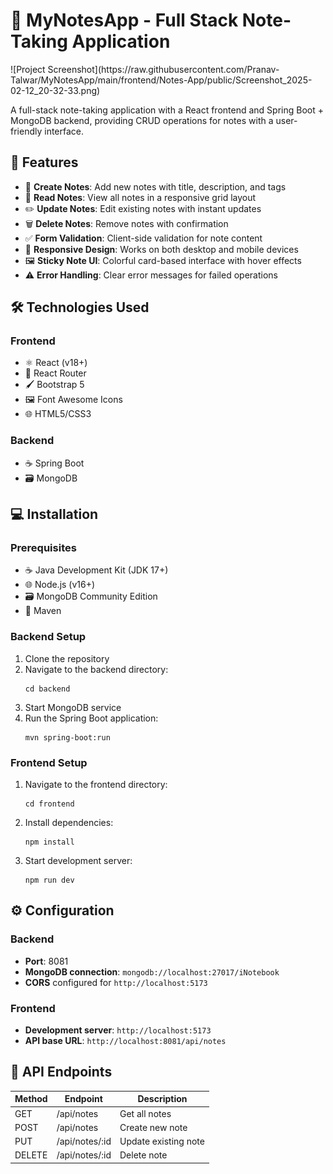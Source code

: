 <h1>📓 MyNotesApp - Full Stack Note-Taking Application</h1>
![Project Screenshot](https://raw.githubusercontent.com/Pranav-Talwar/MyNotesApp/main/frontend/Notes-App/public/Screenshot_2025-02-12_20-32-33.png)
<p>A full-stack note-taking application with a React frontend and Spring Boot + MongoDB backend, providing CRUD operations for notes with a user-friendly interface.</p>

<h2>🚀 Features</h2>
<ul>
  <li>📝 <strong>Create Notes</strong>: Add new notes with title, description, and tags</li>
  <li>👀 <strong>Read Notes</strong>: View all notes in a responsive grid layout</li>
  <li>✏️ <strong>Update Notes</strong>: Edit existing notes with instant updates</li>
  <li>🗑️ <strong>Delete Notes</strong>: Remove notes with confirmation</li>
  <li>✅ <strong>Form Validation</strong>: Client-side validation for note content</li>
  <li>📱 <strong>Responsive Design</strong>: Works on both desktop and mobile devices</li>
  <li>🖼️ <strong>Sticky Note UI</strong>: Colorful card-based interface with hover effects</li>
  <li>⚠️ <strong>Error Handling</strong>: Clear error messages for failed operations</li>
</ul>

<h2>🛠️ Technologies Used</h2>

<h3>Frontend</h3>
<ul>
  <li>⚛️ React (v18+)</li>
  <li>🧭 React Router</li>
  <li>🖌️ Bootstrap 5</li>
  <li>🖼️ Font Awesome Icons</li>
  <li>🌐 HTML5/CSS3</li>
</ul>

<h3>Backend</h3>
<ul>
  <li>☕ Spring Boot </li>
  <li>🗃️ MongoDB</li>

</ul>

<h2>💻 Installation</h2>

<h3>Prerequisites</h3>
<ul>
  <li>☕ Java Development Kit (JDK 17+)</li>
  <li>🌐 Node.js (v16+)</li>
  <li>🗃️ MongoDB Community Edition</li>
  <li>🧪 Maven</li>
</ul>

<h3>Backend Setup</h3>
<ol>
  <li>Clone the repository</li>
  <li>Navigate to the backend directory:</li>
  <pre><code>cd backend</code></pre>
  <li>Start MongoDB service</li>
  <li>Run the Spring Boot application:</li>
  <pre><code>mvn spring-boot:run</code></pre>
</ol>

<h3>Frontend Setup</h3>
<ol>
  <li>Navigate to the frontend directory:</li>
  <pre><code>cd frontend</code></pre>
  <li>Install dependencies:</li>
  <pre><code>npm install</code></pre>
  <li>Start development server:</li>
  <pre><code>npm run dev</code></pre>
</ol>

<h2>⚙️ Configuration</h2>

<h3>Backend</h3>
<ul>
  <li><strong>Port</strong>: 8081</li>
  <li><strong>MongoDB connection</strong>: <code>mongodb://localhost:27017/iNotebook</code></li>
  <li><strong>CORS</strong> configured for <code>http://localhost:5173</code></li>
</ul>

<h3>Frontend</h3>
<ul>
  <li><strong>Development server</strong>: <code>http://localhost:5173</code></li>
  <li><strong>API base URL</strong>: <code>http://localhost:8081/api/notes</code></li>
</ul>

<h2>📡 API Endpoints</h2>

<table>
  <thead>
    <tr>
      <th>Method</th>
      <th>Endpoint</th>
      <th>Description</th>
    </tr>
  </thead>
  <tbody>
    <tr>
      <td>GET</td>
      <td>/api/notes</td>
      <td>Get all notes</td>
    </tr>
    <tr>
      <td>POST</td>
      <td>/api/notes</td>
      <td>Create new note</td>
    </tr>
    <tr>
      <td>PUT</td>
      <td>/api/notes/:id</td>
      <td>Update existing note</td>
    </tr>
    <tr>
      <td>DELETE</td>
      <td>/api/notes/:id</td>
      <td>Delete note</td>
    </tr>
  </tbody>
</table>
